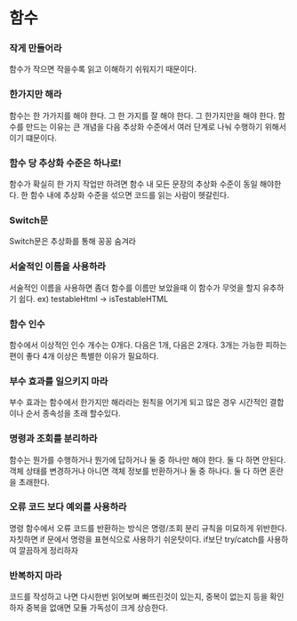 # 함수

### 작게 만들어라
함수가 작으면 작을수록 읽고 이해하기 쉬워지기 때문이다.

### 한가지만 해라
함수는 한 가가지를 해야 한다. 그 한 가지를 잘 해야 한다. 그 한가지만을 해야 한다.
함수를 만드는 이유는 큰 개념을 다음 추상화 수준에서 여러 단계로 나눠 수행하기 위해서 이기 떄문이다.

### 함수 당 추상화 수준은 하나로!
함수가 확실히 한 가지 작업만 하려면 함수 내 모든 문장의 추상화 수준이 동일 해야한다.
한 함수 내에 추상화 수준을 섞으면 코드를 읽는 사람이 헷갈린다.

### Switch문
Switch문은 추상화를 통해 꽁꽁 숨겨라

### 서술적인 이름을 사용하라
서술적인 이름을 사용하면 좀더 함수를 이름만 보았을때 이 함수가 무엇을 할지 유추하기 쉽다.
ex) testableHtml -> isTestableHTML

### 함수 인수
함수에서 이상적인 인수 개수는 0개다. 다음은 1개, 다음은 2개다.
3개는 가능한 피하는편이 좋다 4개 이상은 특별한 이유가 필요하다.

### 부수 효과를 일으키지 마라
부수 효과는 함수에서 한가지만 해라라는 원칙을 어기게 되고 많은 경우 시간적인 결합 이나 순서 종속성을 초래 할수있다.

### 명령과 조회를 분리하라
함수는 뭔가를 수행하거나 뭔가에 답하거나 둘 중 하나만 해야 한다. 둘 다 하면 안된다.
객체 상태를 변경하거나 아니면 객체 정보를 반환하거나 둘 중 하나다. 둘 다 하면 혼란을 초래한다.

### 오류 코드 보다 예외를 사용하라
명령 함수에서 오류 코드를 반환하는 방식은 명령/조회 분리 규칙을 미묘하게 위반한다.
자칫하면 if 문에서 명령을 표현식으로 사용하기 쉬운탓이다.
if보단 try/catch를 사용하여 깔끔하게 정리하자

### 반복하지 마라
코드를 작성하고 나면 다시한번 읽어보며 빠뜨린것이 있는지, 중복이 없는지 등을 확인하자
중복을 없애면 모듈 가독성이 크게 상승한다.
